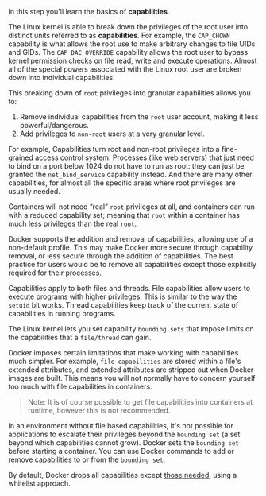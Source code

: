 


In this step you'll learn the basics of **capabilities**.

The Linux kernel is able to break down the privileges of the root user into distinct units referred to as **capabilities**. For example, the `CAP_CHOWN` capability is what allows the root use to make arbitrary changes to file UIDs and GIDs. The `CAP_DAC_OVERRIDE` capability allows the root user to bypass kernel permission checks on file read, write and execute operations. Almost all of the special powers associated with the Linux root user are broken down into individual capabilities.

This breaking down of `root` privileges into granular capabilities allows you to:

1. Remove individual capabilities from the `root` user account, making it less powerful/dangerous.
2. Add privileges to `non-root` users at a very granular level.

For example, Capabilities turn root and non-root privileges into a fine-grained access control system. Processes (like web servers) that just need to bind on a port below 1024 do not have to run as root: they can just be granted the `net_bind_service` capability instead. And there are many other capabilities, for almost all the specific areas where root privileges are usually needed.

Containers will not need “real” `root` privileges at all, and containers can run with a reduced capability set; meaning that `root` within a container has much less privileges than the real `root`.

Docker supports the addition and removal of capabilities, allowing use of a non-default profile. This may make Docker more secure through capability removal, or less secure through the addition of capabilities. The best practice for users would be to remove all capabilities except those explicitly required for their processes.

Capabilities apply to both files and threads. File capabilities allow users to execute programs with higher privileges. This is similar to the way the `setuid` bit works. Thread capabilities keep track of the current state of capabilities in running programs.

The Linux kernel lets you set capability `bounding sets` that impose limits on the capabilities that a `file/thread` can gain.

Docker imposes certain limitations that make working with capabilities much simpler. For example, `file capabilities` are stored within a file's extended attributes, and extended attributes are stripped out when Docker images are built. This means you will not normally have to concern yourself too much with file capabilities in containers.

> Note: It is of course possible to get file capabilities into containers at runtime, however this is not recommended.

In an environment without file based capabilities, it's not possible for applications to escalate their privileges beyond the `bounding set` (a set beyond which capabilities cannot grow). Docker sets the `bounding set` before starting a container. You can use Docker commands to add or remove capabilities to or from the `bounding set`.

By default, Docker drops all capabilities except [those needed](https://github.com/docker/docker/blob/master/oci/defaults_linux.go#L64-L79), using a whitelist approach.
